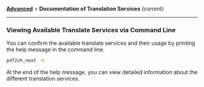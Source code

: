 [**Advanced**](./introduction.md) > **Documentation of Translation Services** _(current)_

---

### Viewing Available Translate Services via Command Line

You can confirm the available translate services and their usage by printing the help message in the command line.

```bash
pdf2zh_next -h
```

At the end of the help message, you can view detailed information about the different translation services.
